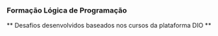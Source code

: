 ### Formação Lógica de Programação

** Desafios desenvolvidos baseados nos cursos da plataforma DIO **